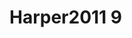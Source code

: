 <a name="material" />

# Harper2011 9
<script type="application/ld+json">
  {
    "@context": "https://schema.org/",
    "@type": "ChemicalSubstance",
    "http://purl.org/dc/terms/conformsTo":
      {
        "@type": "CreativeWork",
        "@id": "https://bioschemas.org/profiles/ChemicalSubstance/0.4-RELEASE/"
      },
    "@id": "https://egonw.github.io/nanowiki/nanowiki99.html#material",
    "name": "Harper2011 9",
    "sameAs": "http://127.0.0.1/mediawiki/index.php/Special:URIResolver/Harper2011_9"
  }
</script>

